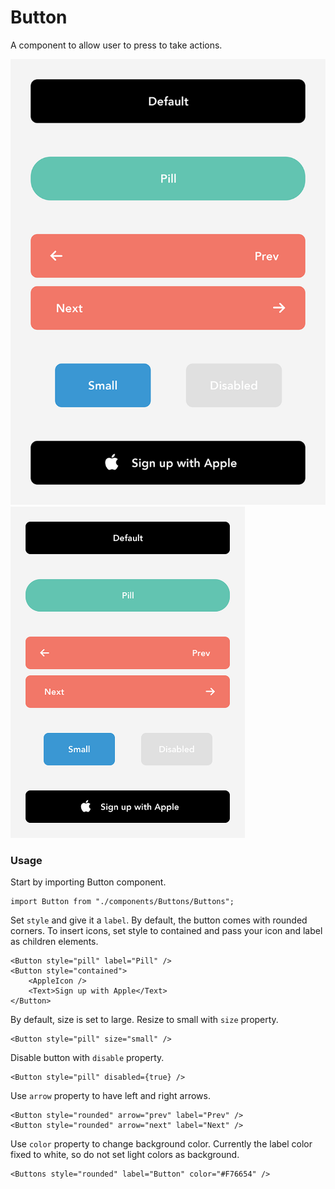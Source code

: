 # Button

A component to allow user to press to take actions.

![Button](https://raw.githubusercontent.com/brandnewjinah/react-native-ui/master/assets/readme/Buttons.png)
<img src="https://raw.githubusercontent.com/brandnewjinah/react-native-ui/master/assets/readme/Buttons.png" alt="button" width="375"/>

### Usage

Start by importing Button component.

```tsx
import Button from "./components/Buttons/Buttons";
```

Set `style` and give it a `label`. By default, the button comes with rounded corners. To insert icons, set style to contained and pass your icon and label as children elements.

```tsx
<Button style="pill" label="Pill" />
<Button style="contained">
	<AppleIcon />
	<Text>Sign up with Apple</Text>
</Button>
```

By default, size is set to large. Resize to small with `size` property.

```tsx
<Button style="pill" size="small" />
```

Disable button with `disable` property.

```tsx
<Button style="pill" disabled={true} />
```

Use `arrow` property to have left and right arrows.

```tsx
<Button style="rounded" arrow="prev" label="Prev" />
<Button style="rounded" arrow="next" label="Next" />
```

Use `color` property to change background color. Currently the label color fixed to white, so do not set light colors as background.

```tsx
<Buttons style="rounded" label="Button" color="#F76654" />
```

